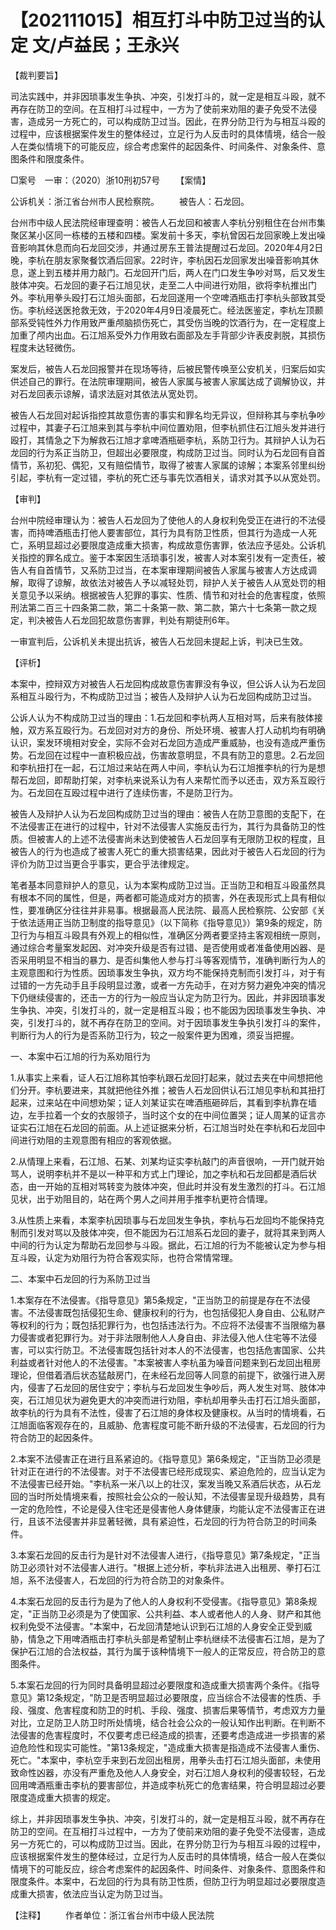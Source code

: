# 【202111015】相互打斗中防卫过当的认定 文/卢益民；王永兴

【裁判要旨】

司法实践中，并非因琐事发生争执、冲突，引发打斗的，就一定是相互斗殴，就不再存在防卫的空间。在互相打斗过程中，一方为了使前来劝阻的妻子免受不法侵害，造成另一方死亡的，可以构成防卫过当。因此，在界分防卫行为与相互斗殴的过程中，应该根据案件发生的整体经过，立足行为人反击时的具体情境，结合一般人在类似情境下的可能反应，综合考虑案件的起因条件、时间条件、对象条件、意图条件和限度条件。

□案号　一审：（2020）浙10刑初57号 　　【案情】

公诉机关：浙江省台州市人民检察院。 　　被告人：石龙回。

台州市中级人民法院经审理查明：被告人石龙回和被害人李杭分别租住在台州市集聚区某小区同一栋楼的五楼和四楼。案发前十多天，李杭曾因石龙回家晚上发出噪音影响其休息而向石龙回交涉，并通过房东王普法提醒过石龙回。2020年4月2日晚，李杭在朋友家聚餐饮酒后回家。22时许，李杭因石龙回家发出噪音影响其休息，遂上到五楼并用力敲门。石龙回开门后，两人在门口发生争吵对骂，后又发生肢体冲突。石龙回的妻子石江旭见状，走至二人中间进行劝阻，欲将李杭推出门外。李杭用拳头殴打石江旭头面部，石龙回遂用一个空啤酒瓶击打李杭头部致其受伤。李杭经送医抢救无效，于2020年4月9日凌晨死亡。经法医鉴定，李杭左顶颞部系受钝性外力作用致严重颅脑损伤死亡，其受伤当晚的饮酒行为，在一定程度上加重了颅内出血。石江旭系受外力作用致右面部及左手背部少许表皮剥脱，其损伤程度未达轻微伤。

案发后，被告人石龙回报警并在现场等待，后被民警传唤至公安机关，归案后如实供述自己的罪行。在法院审理期间，被告人家属与被害人家属达成了调解协议，并对石龙回表示谅解，请求法庭对其依法从宽处罚。

被告人石龙回对起诉指控其故意伤害的事实和罪名均无异议，但辩称其与李杭争吵过程中，其妻子石江旭来到其与李杭中间位置劝阻，但李杭抓住石江旭头发并进行殴打，其情急之下为解救石江旭才拿啤酒瓶砸李杭，系防卫行为。其辩护人认为石龙回的行为系正当防卫，但超出必要限度，构成防卫过当。同时认为石龙回有自首情节，系初犯、偶犯，又有赔偿情节，取得了被害人家属的谅解；本案系邻里纠纷引起，李杭有一定过错，李杭的死亡还与事先饮酒相关，请求对其予以从宽处罚。

【审判】

台州中院经审理认为：被告人石龙回为了使他人的人身权利免受正在进行的不法侵害，而持啤酒瓶击打他人要害部位，其行为具有防卫性质，但其行为造成一人死亡，系明显超过必要限度造成重大损害，构成故意伤害罪，依法应予惩处。公诉机关指控的罪名成立。鉴于本案因生活琐事引发，被害人对本案引发有一定责任，被告人有自首情节，又系防卫过当，在本案审理期间被告人家属与被害人方达成调解，取得了谅解，故依法对被告人予以减轻处罚，辩护人关于被告人从宽处罚的相关意见予以采纳。根据被告人犯罪的事实、性质、情节和对社会的危害程度，依照刑法第二百三十四条第二款，第二十条第一款、第二款，第六十七条第一款之规定，判决被告人石龙回犯故意伤害罪，判处有期徒刑6年。

一审宣判后，公诉机关未提出抗诉，被告人石龙回未提起上诉，判决已生效。

【评析】

本案中，控辩双方对被告人石龙回构成故意伤害罪没有争议，但公诉人认为石龙回系相互斗殴行为，不构成防卫过当；被告人及辩护人认为石龙回构成防卫过当。

公诉人认为不构成防卫过当的理由：1.石龙回和李杭两人互相对骂，后来有肢体接触，双方系互殴行为。石龙回对对方的身份、所处环境、被害人打人动机均有明确认识，案发环境相对安全，实际不会对石龙回方造成严重威胁，也没有造成严重伤势。石龙回在过程中一直积极应战，伤害故意明显，不具有防卫的意思。2.石龙回和李杭扭打在一起，石江旭过来站在两人中间，李杭认为石江旭推李杭的行为是想帮石龙回，即帮助打架，对李杭来说系认为有人来帮忙而予以还击，双方系互殴行为。石龙回在互殴过程中进行了连续伤害，不是防卫行为。

被告人及辩护人认为石龙回构成防卫过当的理由：被告人在防卫意图的支配下，在不法侵害正在进行的过程中，针对不法侵害人实施反击行为，其行为具备防卫的性质。但被害人的上述不法侵害尚未达到使被告人石龙回享有无限防卫权的程度，且被告人的行为也造成了被害人死亡的重大损害结果，因此对于被告人石龙回的行为评价为防卫过当更合乎事实，更合乎法律规定。

笔者基本同意辩护人的意见，认为本案构成防卫过当。正当防卫和相互斗殴虽然具有根本不同的属性，但是，两者都可能造成对方的损害，外在表现形式上具有相似性，要准确区分往往并非易事。根据最高人民法院、最高人民检察院、公安部《关于依法适用正当防卫制度的指导意见》（以下简称《指导意见》）第9条的规定，防卫行为与相互斗殴具有外观上的相似性，准确区分两者要坚持主客观相统一原则，通过综合考量案发起因、对冲突升级是否有过错、是否使用或者准备使用凶器、是否采用明显不相当的暴力、是否纠集他人参与打斗等客观情节，准确判断行为人的主观意图和行为性质。因琐事发生争执，双方均不能保持克制而引发打斗，对于有过错的一方先动手且手段明显过激，或者一方先动手，在对方努力避免冲突的情况下仍继续侵害的，还击一方的行为一般应当认定为防卫行为。因此，并非因琐事发生争执、冲突，引发打斗的，就一定是相互斗殴；也不能因为因琐事发生争执、冲突，引发打斗的，就不再存在防卫的空间。对于因琐事发生争执引发打斗的案件，判断行为人的行为是否系防卫行为，较之一般案件更为困难，须妥当把握。

一、本案中石江旭的行为系劝阻行为

1.从事实上来看，证人石江旭称其怕李杭跟石龙回打起来，就过去夹在中间想把他们分开。李杭要进来，其就把他往外推；被告人石龙回供认石江旭见李杭和其扭打起来，过来站在中间想劝架；证人刘某证实在啤酒瓶砸碎后，其看到李杭靠在墙边，左手拉着一个女的衣服领子，当时这个女的在中间位置哭；证人周某的证言亦证实石江旭在石龙回的前面。从上述证据来分析，石江旭当时处在李杭和石龙回中间进行劝阻的主观意图有相应的客观依据。

2.从情理上来看，石江旭、石某、刘某均证实李杭敲门的声音很响，一开门就开始骂人，说明李杭并不是以一种平和方式上门理论，加之李杭和石龙回都是酒后状态，由一开始的互相对骂转变为肢体冲突，但此时并没有发生激烈的打斗。石江旭见状，出于劝阻目的，站在两个男人之间并用手推李杭更符合情理。

3.从性质上来看，本案李杭因琐事与石龙回发生争执，李杭与石龙回均不能保持克制而引发对骂以及肢体冲突，但不能因为石江旭系石龙回的妻子，就将其来到两人中间的行为认定为帮助石龙回参与斗殴。据此，石江旭的行为不能被认定为参与相互斗殴，认定为劝阻行为符合客观实际，也符合常情常理。

二、本案中石龙回的行为系防卫过当

1.本案存在不法侵害。《指导意见》第5条规定，"正当防卫的前提是存在不法侵害。不法侵害既包括侵犯生命、健康权利的行为，也包括侵犯人身自由、公私财产等权利的行为；既包括犯罪行为，也包括违法行为。不应将不法侵害不当限缩为暴力侵害或者犯罪行为。对于非法限制他人人身自由、非法侵入他人住宅等不法侵害，可以实行防卫。不法侵害既包括针对本人的不法侵害，也包括危害国家、公共利益或者针对他人的不法侵害。"本案被害人李杭虽为噪音问题来到石龙回出租房理论，但借着酒后状态猛敲房门，在未经石龙回等人同意的前提下，欲强行进入房内，侵害了石龙回的居住安宁；李杭与石龙回发生争吵后，两人发生对骂、肢体冲突，石江旭见状为避免更大的冲突而进行劝阻，李杭却用拳头击打石江旭头面部，故李杭的行为具有不法性，侵害了石江旭的身体权及健康权。从当时的情境看，石江旭面临客观存在的，且威胁、危害程度可能不断升级的不法侵害，石龙回的行为符合防卫的起因条件。

2.本案不法侵害正在进行且系紧迫的。《指导意见》第6条规定，"正当防卫必须是针对正在进行的不法侵害。对于不法侵害已经形成现实、紧迫危险的，应当认定为不法侵害已经开始。"李杭系一米八以上的壮汉，案发当晚又系酒后状态，从石龙回的当时所处情境来看，按照社会公众的一般认知，不法侵害呈现升级趋势，具有一定的危险性，不论是侵入住宅还是侵害他人身体健康，均能认定不法侵害正在进行，且该不法侵害并非显著轻微，具有紧迫性，石龙回的行为符合防卫的时间条件。

3.本案石龙回的反击行为是针对不法侵害人进行，《指导意见》第7条规定，"正当防卫必须针对不法侵害人进行。"根据上述分析，李杭非法进入出租房、拳打石江旭，系不法侵害人，石龙回的行为符合防卫的对象条件。

4.本案石龙回的反击行为是为了他人的人身权利不受侵害。《指导意见》第8条规定，"正当防卫必须是为了使国家、公共利益、本人或者他人的人身、财产和其他权利免受不法侵害。"本案中，石龙回清楚地认识到石江旭的人身安全正受到威胁，情急之下用啤酒瓶击打李杭头部是希望制止李杭继续不法侵害石江旭，是为了保护石江旭的合法权益，其行为属于该种情境下一般人的正常反应，符合防卫的意图条件。

5.本案石龙回的行为同时具备明显超过必要限度和造成重大损害两个条件。《指导意见》第12条规定，"防卫是否明显超过必要限度，应当综合不法侵害的性质、手段、强度、危害程度和防卫的时机、手段、强度、损害后果等情节，考虑双方力量对比，立足防卫人防卫时所处情境，结合社会公众的一般认知作出判断。在判断不法侵害的危害程度时，不仅要考虑已经造成的损害，还要考虑造成进一步损害的紧迫危险性和现实可能性。"第13条规定，"造成重大损害是指造成不法侵害人重伤、死亡。"本案中，李杭空手来到石龙回出租房，用拳头击打石江旭头面部，未使用致命性凶器，亦没有严重危及他人人身安全，对石江旭人身权利的侵害较轻，石龙回用啤酒瓶重击李杭的要害部位，并造成李杭死亡的危害结果，符合明显超过必要限度造成重大损害的规定。

综上，并非因琐事发生争执、冲突，引发打斗的，就一定是相互斗殴，就不再存在防卫的空间。在互相打斗过程中，一方为了使前来劝阻的妻子免受不法侵害，造成另一方死亡的，可以构成防卫过当。因此，在界分防卫行为与相互斗殴的过程中，应该根据案件发生的整体经过，立足行为人反击时的具体情境，结合一般人在类似情境下的可能反应，综合考虑案件的起因条件、时间条件、对象条件、意图条件和限度条件。本案中，石龙回的行为具有防卫性质，但防卫行为明显超过必要限度造成重大损害，依法应当认定为防卫过当。

【注释】 　　作者单位：浙江省台州市中级人民法院